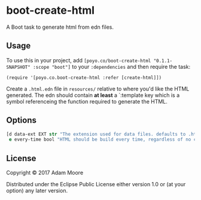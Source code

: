 # boot-create-html

A Boot task to generate html from edn files.

## Usage

To use this in your project, add `[poyo.co/boot-create-html "0.1.1-SNAPSHOT" :scope "boot"]` to your `:dependencies`
and then require the task:

    (require '[poyo.co.boot-create-html :refer [create-html]])

Create a `.html.edn` file in `resources/` relative to where you'd like the HTML generated.
The edn should contain **at least** a `:template key which is a symbol referenceing the function required to generate the HTML.

## Options

``` clj
[d data-ext EXT str "The extension used for data files. defaults to .html.edn."
 e every-time bool "HTML should be build every time, regardless of no changes to namespaces / data edn."]
```

## License

Copyright © 2017 Adam Moore

Distributed under the Eclipse Public License either version 1.0 or (at
your option) any later version.

